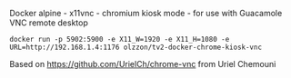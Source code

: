 Docker alpine - x11vnc - chromium kiosk mode - for use with Guacamole VNC remote desktop

```
docker run -p 5902:5900 -e X11_W=1920 -e X11_H=1080 -e URL=http://192.168.1.4:1176 olzzon/tv2-docker-chrome-kiosk-vnc
```


Based on https://github.com/UrielCh/chrome-vnc from Uriel Chemouni 
